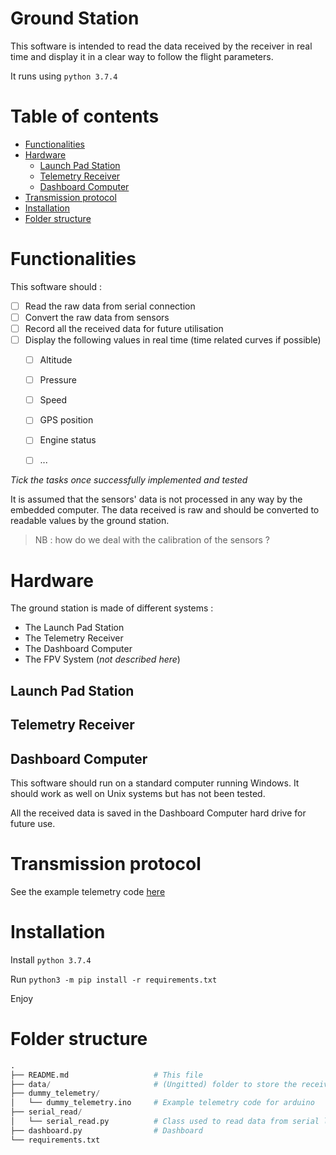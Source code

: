 # Ground Station <!-- omit in toc -->

This software is intended to read the data received by the receiver in real time and display it in a clear way to follow the flight parameters.

It runs using `python 3.7.4`

# Table of contents <!-- omit in toc -->
- [Functionalities](#functionalities)
- [Hardware](#hardware)
  - [Launch Pad Station](#launch-pad-station)
  - [Telemetry Receiver](#telemetry-receiver)
  - [Dashboard Computer](#dashboard-computer)
- [Transmission protocol](#transmission-protocol)
- [Installation](#installation)
- [Folder structure](#folder-structure)

# Functionalities

This software should :

* [ ] Read the raw data from serial connection
* [ ] Convert the raw data from sensors
* [ ] Record all the received data for future utilisation
* [ ] Display the following values in real time (time related curves if possible)
  * [ ] Altitude
  * [ ] Pressure
  * [ ] Speed
  * [ ] GPS position
  * [ ] Engine status
  * [ ] ...


*Tick the tasks once successfully implemented and tested*

It is assumed that the sensors' data is not processed in any way by the embedded computer. The data received is raw and should be converted to readable values by the ground station.

>NB : how do we deal with the calibration of the sensors ?


# Hardware

The ground station is made of different systems :
  * The Launch Pad Station
  * The Telemetry Receiver 
  * The Dashboard Computer
  * The FPV System (*not described here*)




## Launch Pad Station

## Telemetry Receiver

## Dashboard Computer

This software should run on a standard computer running Windows. It should work as well on Unix systems but has not been tested.

All the received data is saved in the Dashboard Computer hard drive for future use.

# Transmission protocol

See the example telemetry code [here](./dummy_telemetry/dummy_telemetry.ino)

# Installation

Install `python 3.7.4`

Run `python3 -m pip install -r requirements.txt`

Enjoy

# Folder structure

``` py
.
├── README.md                   # This file
├── data/                       # (Ungitted) folder to store the received telemetry
├── dummy_telemetry/
│   └── dummy_telemetry.ino     # Example telemetry code for arduino
├── serial_read/
│   └── serial_read.py          # Class used to read data from serial link
├── dashboard.py                # Dashboard
└── requirements.txt
```